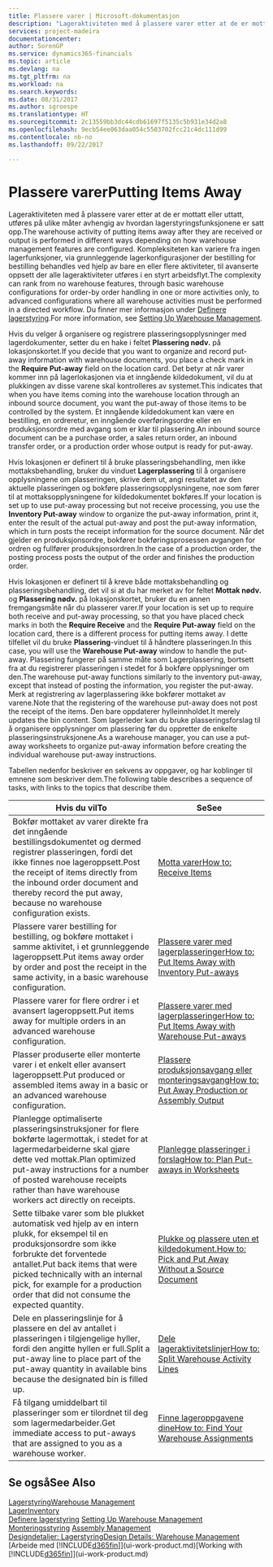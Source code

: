 ```yaml
---
title: Plassere varer | Microsoft-dokumentasjon
description: "Lageraktiviteten med å plassere varer etter at de er mottatt eller uttatt, utføres på ulike måter avhengig av hvordan lagerstyringsfunksjonene er satt opp."
services: project-madeira
documentationcenter: 
author: SorenGP
ms.service: dynamics365-financials
ms.topic: article
ms.devlang: na
ms.tgt_pltfrm: na
ms.workload: na
ms.search.keywords: 
ms.date: 08/31/2017
ms.author: sgroespe
ms.translationtype: HT
ms.sourcegitcommit: 2c13559bb3dc44cdb61697f5135c5b931e34d2a8
ms.openlocfilehash: 9ecb54ee063daa054c5503702fcc21c4dc111d99
ms.contentlocale: nb-no
ms.lasthandoff: 09/22/2017

---
```

# <a name="putting-items-away"></a><span data-ttu-id="38087-103">Plassere varer</span><span class="sxs-lookup"><span data-stu-id="38087-103">Putting Items Away</span></span>
<span data-ttu-id="38087-104">Lageraktiviteten med å plassere varer etter at de er mottatt eller uttatt, utføres på ulike måter avhengig av hvordan lagerstyringsfunksjonene er satt opp.</span><span class="sxs-lookup"><span data-stu-id="38087-104">The warehouse activity of putting items away after they are received or output is performed in different ways depending on how warehouse management features are configured.</span></span> <span data-ttu-id="38087-105">Kompleksiteten kan variere fra ingen lagerfunksjoner, via grunnleggende lagerkonfigurasjoner der bestilling for bestilling behandles ved hjelp av bare en eller flere aktiviteter, til avanserte oppsett der alle lageraktiviteter utføres i en styrt arbeidsflyt.</span><span class="sxs-lookup"><span data-stu-id="38087-105">The complexity can rank from no warehouse features, through basic warehouse configurations for order-by order handling in one or more activities only, to advanced configurations where all warehouse activities must be performed in a directed workflow.</span></span> <span data-ttu-id="38087-106">Du finner mer informasjon under [Definere lagerstyring](warehouse-setup-warehouse.md).</span><span class="sxs-lookup"><span data-stu-id="38087-106">For more information, see [Setting Up Warehouse Management](warehouse-setup-warehouse.md).</span></span>

<span data-ttu-id="38087-107">Hvis du velger å organisere og registrere plasseringsopplysninger med lagerdokumenter, setter du en hake i feltet **Plassering nødv.** på lokasjonskortet.</span><span class="sxs-lookup"><span data-stu-id="38087-107">If you decide that you want to organize and record put-away information with warehouse documents, you place a check mark in the **Require Put-away** field on the location card.</span></span> <span data-ttu-id="38087-108">Det betyr at når varer kommer inn på lagerlokasjonen via et inngående kildedokument, vil du at plukkingen av disse varene skal kontrolleres av systemet.</span><span class="sxs-lookup"><span data-stu-id="38087-108">This indicates that when you have items coming into the warehouse location through an inbound source document, you want the put-away of those items to be controlled by the system.</span></span> <span data-ttu-id="38087-109">Et inngående kildedokument kan være en bestilling, en ordreretur, en inngående overføringsordre eller en produksjonsordre med avgang som er klar til plassering.</span><span class="sxs-lookup"><span data-stu-id="38087-109">An inbound source document can be a purchase order, a sales return order, an inbound transfer order, or a production order whose output is ready for put-away.</span></span>  

<span data-ttu-id="38087-110">Hvis lokasjonen er definert til å bruke plasseringsbehandling, men ikke mottaksbehandling, bruker du vinduet **Lagerplassering** til å organisere opplysningene om plasseringen, skrive dem ut, angi resultatet av den aktuelle plasseringen og bokføre plasseringsopplysningene, noe som fører til at mottaksopplysningene for kildedokumentet bokføres.</span><span class="sxs-lookup"><span data-stu-id="38087-110">If your location is set up to use put-away processing but not receive processing, you use the **Inventory Put-away** window to organize the put-away information, print it, enter the result of the actual put-away and post the put-away information, which in turn posts the receipt information for the source document.</span></span> <span data-ttu-id="38087-111">Når det gjelder en produksjonsordre, bokfører bokføringsprosessen avgangen for ordren og fullfører produksjonsordren.</span><span class="sxs-lookup"><span data-stu-id="38087-111">In the case of a production order, the posting process posts the output of the order and finishes the production order.</span></span>

<span data-ttu-id="38087-112">Hvis lokasjonen er definert til å kreve både mottaksbehandling og plasseringsbehandling, det vil si at du har merket av for feltet **Mottak nødv.** og **Plassering nødv.** på lokasjonskortet, bruker du en annen fremgangsmåte når du plasserer varer.</span><span class="sxs-lookup"><span data-stu-id="38087-112">If your location is set up to require both receive and put-away processing, so that you have placed check marks in both the **Require Receive** and the **Require Put-away** field on the location card, there is a different process for putting items away.</span></span> <span data-ttu-id="38087-113">I dette tilfellet vil du bruke **Plassering**-vinduet til å håndtere plasseringen.</span><span class="sxs-lookup"><span data-stu-id="38087-113">In this case, you will use the **Warehouse Put-away** window to handle the put-away.</span></span> <span data-ttu-id="38087-114">Plassering fungerer på samme måte som Lagerplassering, bortsett fra at du registrerer plasseringen i stedet for å bokføre opplysninger om den.</span><span class="sxs-lookup"><span data-stu-id="38087-114">The warehouse put-away functions similarly to the inventory put-away, except that instead of posting the information, you register the put-away.</span></span> <span data-ttu-id="38087-115">Merk at registrering av lagerplassering ikke bokfører mottaket av varene.</span><span class="sxs-lookup"><span data-stu-id="38087-115">Note that the registering of the warehouse put-away does not post the receipt of the items.</span></span> <span data-ttu-id="38087-116">Den bare oppdaterer hylleinnholdet.</span><span class="sxs-lookup"><span data-stu-id="38087-116">It merely updates the bin content.</span></span> <span data-ttu-id="38087-117">Som lagerleder kan du bruke plasseringsforslag til å organisere opplysninger om plassering før du oppretter de enkelte plasseringsinstruksjonene.</span><span class="sxs-lookup"><span data-stu-id="38087-117">As a warehouse manager, you can use a put-away worksheets to organize put-away information before creating the individual warehouse put-away instructions.</span></span>

<span data-ttu-id="38087-118">Tabellen nedenfor beskriver en sekvens av oppgaver, og har koblinger til emnene som beskriver dem.</span><span class="sxs-lookup"><span data-stu-id="38087-118">The following table describes a sequence of tasks, with links to the topics that describe them.</span></span>   

|<span data-ttu-id="38087-119">**Hvis du vil**</span><span class="sxs-lookup"><span data-stu-id="38087-119">**To**</span></span>|<span data-ttu-id="38087-120">**Se**</span><span class="sxs-lookup"><span data-stu-id="38087-120">**See**</span></span>|  
|------------|-------------|  
|<span data-ttu-id="38087-121">Bokfør mottaket av varer direkte fra det inngående bestillingsdokumentet og dermed registrer plasseringen, fordi det ikke finnes noe lageroppsett.</span><span class="sxs-lookup"><span data-stu-id="38087-121">Post the receipt of items directly from the inbound order document and thereby record the put away, because no warehouse configuration exists.</span></span>|[<span data-ttu-id="38087-122">Motta varer</span><span class="sxs-lookup"><span data-stu-id="38087-122">How to: Receive Items</span></span>](warehouse-how-receive-items.md)|  
|<span data-ttu-id="38087-123">Plassere varer bestilling for bestilling, og bokføre mottaket i samme aktivitet, i et grunnleggende lageroppsett.</span><span class="sxs-lookup"><span data-stu-id="38087-123">Put items away order by order and post the receipt in the same activity, in a basic warehouse configuration.</span></span>|[<span data-ttu-id="38087-124">Plassere varer med lagerplasseringer</span><span class="sxs-lookup"><span data-stu-id="38087-124">How to: Put Items Away with Inventory Put-aways</span></span>](warehouse-how-to-put-items-away-with-inventory-put-aways.md)|  
|<span data-ttu-id="38087-125">Plassere varer for flere ordrer i et avansert lageroppsett.</span><span class="sxs-lookup"><span data-stu-id="38087-125">Put items away for multiple orders in an advanced warehouse configuration.</span></span>|[<span data-ttu-id="38087-126">Plassere varer med lagerplasseringer</span><span class="sxs-lookup"><span data-stu-id="38087-126">How to: Put Items Away with Warehouse Put-aways</span></span>](warehouse-how-to-put-items-away-with-warehouse-put-aways.md)|  
|<span data-ttu-id="38087-127">Plasser produserte eller monterte varer i et enkelt eller avansert lageroppsett.</span><span class="sxs-lookup"><span data-stu-id="38087-127">Put produced or assembled items away in a basic or an advanced warehouse configuration.</span></span>|[<span data-ttu-id="38087-128">Plassere produksjonsavgang eller monteringsavgang</span><span class="sxs-lookup"><span data-stu-id="38087-128">How to: Put Away Production or Assembly Output</span></span>](warehouse-how-to-put-away-production-output.md)|
|<span data-ttu-id="38087-129">Planlegge optimaliserte plasseringsinstruksjoner for flere bokførte lagermottak, i stedet for at lagermedarbeiderne skal gjøre dette ved mottak.</span><span class="sxs-lookup"><span data-stu-id="38087-129">Plan optimized put-away instructions for a number of posted warehouse receipts rather than have warehouse workers act directly on receipts.</span></span>|[<span data-ttu-id="38087-130">Planlegge plasseringer i forslag</span><span class="sxs-lookup"><span data-stu-id="38087-130">How to: Plan Put-aways in Worksheets</span></span>](warehouse-how-to-plan-put-aways-in-worksheets.md)|  
|<span data-ttu-id="38087-131">Sette tilbake varer som ble plukket automatisk ved hjelp av en intern plukk, for eksempel til en produksjonsordre som ikke forbrukte det forventede antallet.</span><span class="sxs-lookup"><span data-stu-id="38087-131">Put back items that were picked technically with an internal pick, for example for a production order that did not consume the expected quantity.</span></span>|[<span data-ttu-id="38087-132">Plukke og plassere uten et kildedokument.</span><span class="sxs-lookup"><span data-stu-id="38087-132">How to: Pick and Put Away Without a Source Document</span></span>](warehouse-how-to-create-put-aways-from-internal-put-aways.md)|
|<span data-ttu-id="38087-133">Dele en plasseringslinje for å plassere en del av antallet i plasseringen i tilgjengelige hyller, fordi den angitte hyllen er full.</span><span class="sxs-lookup"><span data-stu-id="38087-133">Split a put-away line to place part of the put-away quantity in available bins because the designated bin is filled up.</span></span>|[<span data-ttu-id="38087-134">Dele lageraktivitetslinjer</span><span class="sxs-lookup"><span data-stu-id="38087-134">How to: Split Warehouse Activity Lines</span></span>](warehouse-how-to-split-warehouse-activity-lines.md)|
|<span data-ttu-id="38087-135">Få tilgang umiddelbart til plasseringer som er tilordnet til deg som lagermedarbeider.</span><span class="sxs-lookup"><span data-stu-id="38087-135">Get immediate access to put-aways that are assigned to you as a warehouse worker.</span></span>|[<span data-ttu-id="38087-136">Finne lageroppgavene dine</span><span class="sxs-lookup"><span data-stu-id="38087-136">How to: Find Your Warehouse Assignments</span></span>](warehouse-how-to-find-your-warehouse-assignments.md)|    

## <a name="see-also"></a><span data-ttu-id="38087-137">Se også</span><span class="sxs-lookup"><span data-stu-id="38087-137">See Also</span></span>  
[<span data-ttu-id="38087-138">Lagerstyring</span><span class="sxs-lookup"><span data-stu-id="38087-138">Warehouse Management</span></span>](warehouse-manage-warehouse.md)  
[<span data-ttu-id="38087-139">Lager</span><span class="sxs-lookup"><span data-stu-id="38087-139">Inventory</span></span>](inventory-manage-inventory.md)  
<span data-ttu-id="38087-140">[Definere lagerstyring](warehouse-setup-warehouse.md)   </span><span class="sxs-lookup"><span data-stu-id="38087-140">[Setting Up Warehouse Management](warehouse-setup-warehouse.md)   </span></span>  
<span data-ttu-id="38087-141">[Monteringsstyring](assembly-assemble-items.md)  </span><span class="sxs-lookup"><span data-stu-id="38087-141">[Assembly Management](assembly-assemble-items.md)  </span></span>  
[<span data-ttu-id="38087-142">Designdetaljer: Lagerstyring</span><span class="sxs-lookup"><span data-stu-id="38087-142">Design Details: Warehouse Management</span></span>](design-details-warehouse-management.md)  
<span data-ttu-id="38087-143">[Arbeide med [!INCLUDE[d365fin](includes/d365fin_md.md)]](ui-work-product.md)</span><span class="sxs-lookup"><span data-stu-id="38087-143">[Working with [!INCLUDE[d365fin](includes/d365fin_md.md)]](ui-work-product.md)</span></span>  

